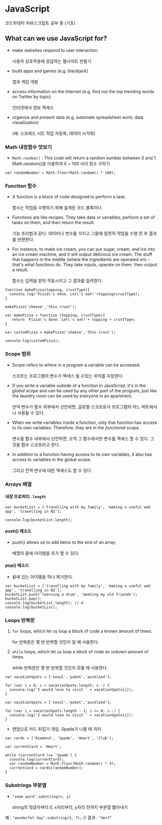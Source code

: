 # JavaScript
코드카데미 자바스크립트 공부 중 (기초)

## What can we use JavaScript for?

- make websites respond to user interaction.<br><br>
사용자 상호작용에 응답하는 웹사이트 만들기 

- build apps and games (e.g. blackjack)<br><br>
앱과 게임 개발 

- access information on the Internet (e.g. find out the top trending words on Twitter by topic)<br><br>
인터넷에서 정보 엑세스 

- organize and present data (e.g. automate spreadsheet work; data visualization)<br><br>
(예: 스프레드 시트 작업 자동화, 데이터 시각화)

### Math 내장함수 맛보기

- `Math.random()` : This code will return a random number between 0 and 1.<br>
Math.random()을 이용하여 0 ~ 100 사이 정수 구하기 

```
var randomNumber = Math.floor(Math.random() * 100);
```
### Function 함수

- A function is a block of code designed to perform a task.<br><br>
함수는 작업을 수행하기 위해 설계된 코드 블록이다.

- Functions are like recipes. They take data or variables, perform a set of tasks on them, and then return the result.<br><br>
기능 조리법과 같다. 데이터나 변수를 가지고 그들에 일련의 작업을 수행 한 후 결과를 반환한다.

- For instance, to make ice cream, you can put sugar, cream, and ice into an ice cream machine, and it will output delicious ice cream. The stuff that happens in the middle (where the ingredients are operated on) – that's what functions do. They take inputs, operate on them, then output a result.<br><br>
함수는 입력을 받아 작동시키고 그 결과를 출력한다.

```
function makePizza(topping, crustType){
  console.log('Pizza\'s done. Let\'s eat!'+topping+crustType);
}

makePizza('cheese','thin crust');
```

```
var makePizza = function (topping, crustType){
   return 'Pizza\'s done. Let\'s eat!'+ topping + crustType;
}

var customPizza = makePizza('cheese','thin crust');

console.log(customPizza);
```

### Scope 범위

- Scope refers to where in a program a variable can be accessed.<br><br>
스코프는 프로그램의 변수가 액세스 될 수있는 위치를 지칭한다. 

- If you write a variable outside of a function in JavaScript, it's in the *global scope* and can be used by any other part of the program, just like the laundry room can be used by everyone in an apartment.<br><br>
만약 변수가 함수 외부에서 선언되면, 글로벌 스코프로서 프로그램의 어느 파트에서나 사용될 수 있다. 

- When we write variables inside a function, only that function has access to its own variables. Therefore, they are in the *functional scope*.<br><br>
변수를 함수 내부에서 선언하면, 오직 그 함수에서만 변수를 엑세스 할 수 있다. 그것을 함수 스코프라고 한다. 

- In addition to a function having access to its own variables, it also has access to variables in the global scope.<br><br>
그리고 전역 변수에 대한 액세스도 할 수 있다.

### Arrays 배열 

#### 내장 프로퍼티 `.length`

```
var bucketList = ['travelling with my family', 'making a useful web app', 'travelling in NZ'];

console.log(bucketList.length);
```

#### push() 메소드 

- push() allows us to add items to the end of an array. <br><br>
배열의 끝에 아이템을 추가 할 수 있다. 

#### pop() 메소드 

- 끝에 있는 아이템을 하나 제거한다. 

```
var bucketList = ['travelling with my family', 'making a useful web app', 'travelling in NZ'];
bucketList.push('learning a drum', 'meeting my old friends');
bucketList.pop();
console.log(bucketList.length); // 4
console.log(bucketList);
```

### Loops 반복문 

1. `for` loops, which let us loop a block of code a known amount of times.<br><br>
for 반복문은 몇 번 반복할 것인지 알 때 사용한다. 

1. `while` loops, which let us loop a block of code an unkown amount of times.<br><br>
while 반복문은 몇 번 반복할 것인지 모를 때 사용한다. 

```
var vacationSpots = ['seoul','puket','auckland'];

for (var i = 0; i < vacationSpots.length; i--) {
  console.log('I would love to visit ' + vacationSpots[i]);
}
```

```
var vacationSpots = ['seoul','puket','auckland'];

for (var i = vacationSpots.length - 1; i >= 0; i--) {
  console.log('I would love to visit ' + vacationSpots[i]);
}
```

- 랜덤으로 카드 뒤집기 게임. Spade가 나올 때 까지 

```
var cards = ['Diamond', 'Spade', 'Heart', 'Club'];

var currentCard = 'Heart';

while (currentCard !== 'Spade') {
  console.log(currentCard);
  var randomNumber = Math.floor(Math.random() * 4);
  currentCard = cards[randomNumber];
}
```

### Substrings 부분열 

- `"some word".substring(x, y)` <br><br>
string의 첫글자부터 0, x자리부터, y자리 전까지 부분열 뽑아내기 

예 : `"wonderful day".substring(3, 7);` // 결과 : `"derf"`